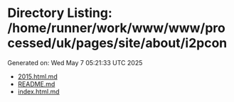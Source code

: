 # Directory Listing: /home/runner/work/www/www/processed/uk/pages/site/about/i2pcon
Generated on: Wed May  7 05:21:33 UTC 2025

- [2015.html.md](2015.html.md)
- [README.md](README.md)
- [index.html.md](index.html.md)
